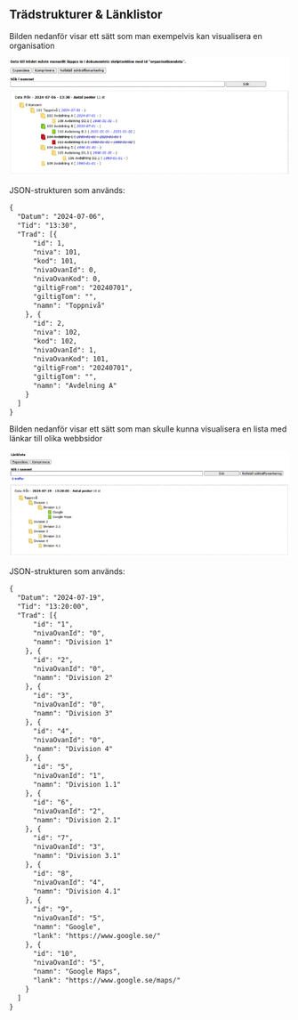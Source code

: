 ## Trädstrukturer & Länklistor

Bilden nedanför visar ett sätt som man exempelvis kan visualisera en organisation

![Trädstruktur](img/tradstruktur_700x295.png)

JSON-strukturen som används:
```
{
  "Datum": "2024-07-06",
  "Tid": "13:30",
  "Trad": [{
      "id": 1,
      "niva": 101,
      "kod": 101,
      "nivaOvanId": 0,
      "nivaOvanKod": 0,
      "giltigFrom": "20240701",
      "giltigTom": "",
      "namn": "Toppnivå"
    }, {
      "id": 2,
      "niva": 102,
      "kod": 102,
      "nivaOvanId": 1,
      "nivaOvanKod": 101,
      "giltigFrom": "20240701",
      "giltigTom": "",
      "namn": "Avdelning A"
    }
  ]
}
```


Bilden nedanför visar ett sätt som man skulle kunna visualisera en lista med länkar till olika webbsidor

![Länklista](img/lanklista_700x265.png)

JSON-strukturen som används:
```
{
  "Datum": "2024-07-19",
  "Tid": "13:20:00",
  "Trad": [{
      "id": "1",
      "nivaOvanId": "0",
      "namn": "Division 1"
    }, {
      "id": "2",
      "nivaOvanId": "0",
      "namn": "Division 2"
    }, {
      "id": "3",
      "nivaOvanId": "0",
      "namn": "Division 3"
    }, {
      "id": "4",
      "nivaOvanId": "0",
      "namn": "Division 4"
    }, {
      "id": "5",
      "nivaOvanId": "1",
      "namn": "Division 1.1"
    }, {
      "id": "6",
      "nivaOvanId": "2",
      "namn": "Division 2.1"
    }, {
      "id": "7",
      "nivaOvanId": "3",
      "namn": "Division 3.1"
    }, {
      "id": "8",
      "nivaOvanId": "4",
      "namn": "Division 4.1"
    }, {
      "id": "9",
      "nivaOvanId": "5",
      "namn": "Google",
      "lank": "https://www.google.se/"
    }, {
      "id": "10",
      "nivaOvanId": "5",
      "namn": "Google Maps",
      "lank": "https://www.google.se/maps/"
    }
  ]
}
```

